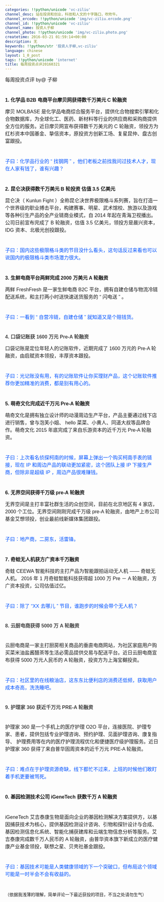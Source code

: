 ```yaml
---
categories: !!python/unicode 'vc-ziliu'
channel_desc: 站在投资和创业，科技和人文的十字路口，吹吹牛。
channel_ercode: !!python/unicode 'img/vc-ziliu.ercode.png'
channel_id: !!python/unicode 'vc-ziliu'
channel_name: 投资人子柳
channel_photo: !!python/unicode 'img/vc-ziliu.photo.png'
createtime: 2016-03-21 01:59:14+00:00
description: 无
keywords: !!python/str '投资人子柳,vc-ziliu'
language: chinese
layout: 1_0_post
tags: !!python/unicode 'internet'
title: 每周投资点评20160321
---
```

<div class="rich_media_content" id="js_content">
<p style="">
<span style="font-size: 16px;">
          每周投资点评
          <span style="line-height: normal; font-family: Helvetica;">
           by@
          </span>
          子柳
         </span>
</p>
<p style="font-size: 12px; line-height: normal; font-family: Helvetica; color: rgb(69, 69, 69); min-height: 14px;">
<br/>
</p>
<p style="">
<span style="font-size: 16px;">
<span style="font-size: 16px; line-height: normal; font-family: Helvetica;">
<strong>
            1.
           </strong>
</span>
<span style="">
<strong>
            化学品
           </strong>
</span>
<span style="font-size: 16px; line-height: normal; font-family: Helvetica;">
<strong>
            B2B
           </strong>
</span>
<span style="">
<strong>
            电商平台摩贝网获得数千万美元
           </strong>
</span>
<span style="font-size: 16px; line-height: normal; font-family: Helvetica;">
<strong>
            C
           </strong>
</span>
<span style="">
<strong>
            轮融资
           </strong>
</span>
</span>
</p>
<p style="">
<span style="font-size: 16px;">
          摩贝
          <span style="font-size: 16px; line-height: normal; font-family: Helvetica;">
           MOLBASE
          </span>
          是化学品电商综合服务平台，提供化合物搜索引擎和化合物数据库，为全球化工、医药、新材料等行业的供应商和采购商提供全方位的服务。近日摩贝网宣布获得数千万美元的
          <span style="font-size: 16px; line-height: normal; font-family: Helvetica;">
           C
          </span>
          轮融资，领投方为红杉资本中国基金、挚信资本，原投资方创新工场、复星昆仲、盘古创富跟投。
         </span>
</p>
<p style="font-size: 12px; line-height: normal; font-family: Helvetica; color: rgb(69, 69, 69); min-height: 14px;">
<br/>
</p>
<p style="">
<span style="font-size: 16px; color: rgb(0, 82, 255);">
          子曰：化学品行业的
          <span style="font-size: 16px; line-height: normal; font-family: Helvetica;">
           “
          </span>
          找钢网
          <span style="font-size: 16px; line-height: normal; font-family: Helvetica;">
           ”
          </span>
          ，他们老板之前找我问过技术人才，现在人家有钱了，谁有兴趣？
         </span>
</p>
<p style="font-size: 12px; line-height: normal; font-family: Helvetica; color: rgb(69, 69, 69); min-height: 14px;">
<br/>
</p>
<p style="">
<span style="font-size: 16px;">
<span style="font-size: 16px; line-height: normal; font-family: Helvetica;">
<strong>
            2.
           </strong>
</span>
<strong>
           昆仑决获得数千万美元
          </strong>
<span style="font-size: 16px; line-height: normal; font-family: Helvetica;">
<strong>
            B
           </strong>
</span>
<strong>
           轮投资
          </strong>
<span style="font-size: 16px; line-height: normal; font-family: Helvetica;">
<strong>
</strong>
</span>
<strong>
           估值
          </strong>
<span style="font-size: 16px; line-height: normal; font-family: Helvetica;">
<strong>
            3.5
           </strong>
</span>
<strong>
           亿美元
          </strong>
</span>
</p>
<p style="">
<span style="font-size: 16px;">
          昆仑决（
          <span style="font-size: 16px; line-height: normal; font-family: Helvetica;">
           Kunlun Fight
          </span>
          ）全称昆仑决世界极限格斗系列赛，旨在打造一个世界级的职业搏击平台，构建赛事、明星、武术馆校、旅游以及游戏等各种衍生产品的全产业链商业模式，自
          <span style="font-size: 16px; line-height: normal; font-family: Helvetica;">
           2014
          </span>
          年起在青海卫视播出。公司日前宣布完成了
          <span style="font-size: 16px; line-height: normal; font-family: Helvetica;">
           B
          </span>
          轮融资，估值
          <span style="font-size: 16px; line-height: normal; font-family: Helvetica;">
           3.5
          </span>
          亿美元，领投方是晨兴资本，
          <span style="font-size: 16px; line-height: normal; font-family: Helvetica;">
           IDG
          </span>
          资本、北极光创投跟投。
         </span>
</p>
<p style="font-size: 12px; line-height: normal; font-family: Helvetica; color: rgb(69, 69, 69); min-height: 14px;">
<br/>
</p>
<p style="">
<span style="font-size: 16px; color: rgb(0, 82, 255);">
          子曰：国内这些极限格斗类的节目没什么看头，这句话反过来看也可以说国内的极限格斗类市场潜力很大。
         </span>
</p>
<p style="font-size: 12px; line-height: normal; font-family: Helvetica; color: rgb(69, 69, 69); min-height: 14px;">
<br/>
</p>
<p style="">
<span style="font-size: 16px;">
<span style="font-size: 16px; line-height: normal; font-family: Helvetica;">
<strong>
            3.
           </strong>
</span>
<strong>
           生鲜电商平台两鲜完成
          </strong>
<span style="font-size: 16px; line-height: normal; font-family: Helvetica;">
<strong>
            2000
           </strong>
</span>
<strong>
           万美元
          </strong>
<span style="font-size: 16px; line-height: normal; font-family: Helvetica;">
<strong>
            A
           </strong>
</span>
<strong>
           轮融资
          </strong>
</span>
</p>
<p style="">
<span style="font-size: 16px;">
          两鲜
          <span style="font-size: 16px; line-height: normal; font-family: Helvetica;">
           FreshFresh
          </span>
          是一家生鲜电商
          <span style="font-size: 16px; line-height: normal; font-family: Helvetica;">
           B2C
          </span>
          平台，拥有自建仓储与物流冷链配送系统，和主打两小时送快速送货服务的
          <span style="font-size: 16px; line-height: normal; font-family: Helvetica;">
           “
          </span>
          闪电送
          <span style="font-size: 16px; line-height: normal; font-family: Helvetica;">
           ”
          </span>
          。
         </span>
</p>
<p style="font-size: 12px; line-height: normal; font-family: Helvetica; color: rgb(69, 69, 69); min-height: 14px;">
<br/>
</p>
<p style="">
<span style="font-size: 16px; color: rgb(0, 82, 255);">
          子曰：一看到
          <span style="font-size: 16px; line-height: normal; font-family: Helvetica;">
           “
          </span>
          自营冷链，自建仓储
          <span style="font-size: 16px; line-height: normal; font-family: Helvetica;">
           ”
          </span>
          就知道又是个赔钱货。
         </span>
</p>
<p style="font-size: 12px; line-height: normal; font-family: Helvetica; color: rgb(69, 69, 69); min-height: 14px;">
<br/>
</p>
<p style="font-size: 12px; line-height: normal; font-family: Helvetica; color: rgb(69, 69, 69);">
<span style="font-size: 16px;">
<strong>
           4.
          </strong>
<span style="">
<strong>
            口袋记账获
           </strong>
</span>
<strong>
           1600
          </strong>
<span style="">
<strong>
            万元
           </strong>
</span>
<strong>
           Pre-A
          </strong>
<span style="">
<strong>
            轮融资
           </strong>
</span>
</span>
</p>
<p style="">
<span style="font-size: 16px;">
          口袋记账是定位年轻人的记账软件，近期完成了
          <span style="font-size: 16px; line-height: normal; font-family: Helvetica;">
           1600
          </span>
          万元的
          <span style="font-size: 16px; line-height: normal; font-family: Helvetica;">
           Pre-A
          </span>
          轮融资，由启赋资本领投，丰厚资本跟投。
         </span>
</p>
<p style="font-size: 12px; line-height: normal; font-family: Helvetica; color: rgb(69, 69, 69); min-height: 14px;">
<br/>
</p>
<p style="">
<span style="font-size: 16px; color: rgb(0, 82, 255);">
          子曰：光记账没有用，有的记账软件让你买理财产品，这个记账软件推荐你更加精准的消费，都是别有用心的。
         </span>
</p>
<p style="font-size: 12px; line-height: normal; font-family: Helvetica; color: rgb(69, 69, 69); min-height: 14px;">
<br/>
</p>
<p style="">
<span style="font-size: 16px;">
<span style="font-size: 16px; line-height: normal; font-family: Helvetica;">
<strong>
            5.
           </strong>
</span>
<strong>
           萌奇文化完成近千万元
          </strong>
<span style="font-size: 16px; line-height: normal; font-family: Helvetica;">
<strong>
            Pre-A
           </strong>
</span>
<strong>
           轮融资
          </strong>
</span>
</p>
<p style="">
<span style="font-size: 16px;">
          萌奇文化是拥有独立设计师的动漫周边生产平台，产品主要通过线下店进行销售，曾与泡芙小姐、
          <span style="font-size: 16px; line-height: normal; font-family: Helvetica;">
           hello
          </span>
          菜菜、小黄人、同道大叔等品牌合作。萌奇文化
          <span style="font-size: 16px; line-height: normal; font-family: Helvetica;">
           2015
          </span>
          年底完成了来自乐游资本的近千万元
          <span style="font-size: 16px; line-height: normal; font-family: Helvetica;">
           Pre-A
          </span>
          轮融资。
         </span>
</p>
<p style="font-size: 12px; line-height: normal; font-family: Helvetica; color: rgb(69, 69, 69); min-height: 14px;">
<br/>
</p>
<p style="">
<span style="font-size: 16px; color: rgb(0, 82, 255);">
          子曰：上次看名侦探柯南的时候，屏幕上弹出一个购买柯南手表的链接，现在
          <span style="font-size: 16px; line-height: normal; font-family: Helvetica;">
           IP
          </span>
          和周边产品的联动更加紧密，这个团队上接
          <span style="font-size: 16px; line-height: normal; font-family: Helvetica;">
           IP
          </span>
          下接生产商，但除非是超级
          <span style="font-size: 16px; line-height: normal; font-family: Helvetica;">
           IP
          </span>
          ，周边产品很难赚钱。
         </span>
</p>
<p style="font-size: 12px; line-height: normal; font-family: Helvetica; color: rgb(69, 69, 69); min-height: 14px;">
<br/>
</p>
<p style="">
<span style="font-size: 16px;">
<span style="font-size: 16px; line-height: normal; font-family: Helvetica;">
<strong>
            6.
           </strong>
</span>
<strong>
           无界空间获得千万级
          </strong>
<span style="font-size: 16px; line-height: normal; font-family: Helvetica;">
<strong>
            pre-A
           </strong>
</span>
<strong>
           轮融资
          </strong>
</span>
</p>
<p style="">
<span style="font-size: 16px;">
          无界空间是主打丰富社群生活的众创空间，目前在北京地区有
          <span style="font-size: 16px; line-height: normal; font-family: Helvetica;">
           4
          </span>
          家店，
          <span style="font-size: 16px; line-height: normal; font-family: Helvetica;">
           2000
          </span>
          个工位。无界空间刚刚完成千万级
          <span style="font-size: 16px; line-height: normal; font-family: Helvetica;">
           pre-A
          </span>
          轮融资，由地产上市公司基金艾想领投，创业最前线新媒体集团跟投。
         </span>
</p>
<p style="font-size: 12px; line-height: normal; font-family: Helvetica; color: rgb(69, 69, 69); min-height: 14px;">
<br/>
</p>
<p style="">
<span style="font-size: 16px; color: rgb(0, 82, 255);">
          子曰：地产商，二房东，活雷锋。
         </span>
</p>
<p style="font-size: 12px; line-height: normal; font-family: Helvetica; color: rgb(69, 69, 69); min-height: 14px;">
<br/>
</p>
<p style="">
<span style="font-size: 16px;">
<span style="font-size: 16px; line-height: normal; font-family: Helvetica;">
<strong>
            7.
           </strong>
</span>
<span style="">
<strong>
            奇蛙无人机获方广资本千万融资
           </strong>
</span>
</span>
</p>
<p style="">
<span style="font-size: 16px;">
          奇蛙
          <span style="font-size: 16px; line-height: normal; font-family: Helvetica;">
           CEEWA
          </span>
          智能科技的主打产品为智能跟拍运动无人机
          <span style="font-size: 16px; line-height: normal; font-family: Helvetica;">
           ——
          </span>
          奇蛙无人机。
          <span style="font-size: 16px; line-height: normal; font-family: Helvetica;">
           2016
          </span>
          年
          <span style="font-size: 16px; line-height: normal; font-family: Helvetica;">
           1
          </span>
          月奇蛙智能科技获得超
          <span style="font-size: 16px; line-height: normal; font-family: Helvetica;">
           1000
          </span>
          万
          <span style="font-size: 16px; line-height: normal; font-family: Helvetica;">
           Pre
          </span>
          －
          <span style="font-size: 16px; line-height: normal; font-family: Helvetica;">
           A
          </span>
          轮融资，方广资本投资，公司估值过亿。
         </span>
</p>
<p style="font-size: 12px; line-height: normal; font-family: Helvetica; color: rgb(69, 69, 69); min-height: 14px;">
<br/>
</p>
<p style="">
<span style="font-size: 16px; color: rgb(0, 82, 255);">
          子曰：除了
          <span style="font-size: 16px; line-height: normal; font-family: Helvetica;">
           “XX
          </span>
          去哪儿
          <span style="font-size: 16px; line-height: normal; font-family: Helvetica;">
           ”
          </span>
          节目，谁跑步的时候会带个无人机？
         </span>
</p>
<p style="font-size: 12px; line-height: normal; font-family: Helvetica; color: rgb(69, 69, 69); min-height: 14px;">
<br/>
</p>
<p style="font-size: 12px; line-height: normal; font-family: Helvetica; color: rgb(69, 69, 69);">
<span style="font-size: 16px;">
<strong>
           8.
          </strong>
<span style="">
<strong>
            云厨电商获得
           </strong>
</span>
<strong>
           5000
          </strong>
<span style="">
<strong>
            万
           </strong>
</span>
<strong>
           A
          </strong>
<span style="">
<strong>
            轮融资
           </strong>
</span>
<strong>
<span class="Apple-tab-span" style="font-size: 16px; white-space: pre;">
</span>
</strong>
</span>
</p>
<p style="font-size: 12px; line-height: normal; font-family: Helvetica; color: rgb(69, 69, 69); min-height: 14px;">
<br/>
</p>
<p style="">
<span style="font-size: 16px;">
          云厨电商是一家主打厨房相关商品的垂直电商网站，为社区家庭用户购买菜米油盐酱醋茶等生活必需品提供交易与配送平台。近日云厨电商宣布获得
          <span style="font-size: 16px; line-height: normal; font-family: Helvetica;">
           5000
          </span>
          万元人民币的
          <span style="font-size: 16px; line-height: normal; font-family: Helvetica;">
           A
          </span>
          轮融资，投资方为上海宝樾投资。
         </span>
</p>
<p style="font-size: 12px; line-height: normal; font-family: Helvetica; color: rgb(69, 69, 69); min-height: 14px;">
<br/>
</p>
<p style="">
<span style="font-size: 16px; color: rgb(0, 82, 255);">
          子曰：社区里的在线粮油店，这东东比便利店的消费还低频，获取用户成本奇高，洗洗睡吧。
         </span>
</p>
<p style="font-size: 12px; line-height: normal; font-family: Helvetica; color: rgb(69, 69, 69); min-height: 14px;">
<br/>
</p>
<p style="font-size: 12px; line-height: normal; font-family: Helvetica; color: rgb(69, 69, 69);">
<span style="font-size: 16px;">
<strong>
           9.
          </strong>
<span style="">
<strong>
            护理家
           </strong>
</span>
<strong>
           360
          </strong>
<span style="">
<strong>
            获近千万元
           </strong>
</span>
<strong>
           PRE-A
          </strong>
<span style="">
<strong>
            轮融资
           </strong>
</span>
<strong>
<span class="Apple-tab-span" style="font-size: 16px; white-space: pre;">
</span>
</strong>
</span>
</p>
<p style="font-size: 12px; line-height: normal; font-family: Helvetica; color: rgb(69, 69, 69); min-height: 14px;">
<br/>
</p>
<p style="">
<span style="font-size: 16px;">
          护理家
          <span style="font-size: 16px; line-height: normal; font-family: Helvetica;">
           360
          </span>
          是一个手机上的医疗护理
          <span style="font-size: 16px; line-height: normal; font-family: Helvetica;">
           O2O
          </span>
          平台，连接医院、护理专家、患者，提供包括专业护理咨询、预约护理、见面护理咨询、康复指导、
          <span style="font-size: 16px; line-height: normal; font-family: Helvetica;">
</span>
          护理费用等在内的医疗护理流程优化和便捷医疗级护理服务。近日护理家
          <span style="font-size: 16px; line-height: normal; font-family: Helvetica;">
           360
          </span>
          获得了来自普华固周资本的近千万元
          <span style="font-size: 16px; line-height: normal; font-family: Helvetica;">
           PRE-A
          </span>
          轮融资。
          <span style="font-size: 16px; line-height: normal; font-family: Helvetica; white-space: pre;">
</span>
</span>
</p>
<p style="font-size: 12px; line-height: normal; font-family: Helvetica; color: rgb(69, 69, 69); min-height: 14px;">
<br/>
</p>
<p style="">
<span style="font-size: 16px; color: rgb(0, 82, 255);">
          子曰：难点在于护理资源奇缺，线下都忙不过来，上班的时候他们敢盯着手机更要被骂死。
         </span>
</p>
<p style="font-size: 12px; line-height: normal; font-family: Helvetica; color: rgb(69, 69, 69); min-height: 14px;">
<br/>
</p>
<p style="">
<span style="font-size: 16px;">
<span style="font-size: 16px; line-height: normal; font-family: Helvetica;">
<strong>
            0.
           </strong>
</span>
<strong>
           基因检测技术公司
          </strong>
<span style="font-size: 16px; line-height: normal; font-family: Helvetica;">
<strong>
            iGeneTech
           </strong>
</span>
<strong>
           获数千万
          </strong>
<span style="font-size: 16px; line-height: normal; font-family: Helvetica;">
<strong>
            A
           </strong>
</span>
<strong>
           轮融资
          </strong>
</span>
</p>
<p style="font-size: 12px; line-height: normal; font-family: Helvetica; color: rgb(69, 69, 69); min-height: 14px;">
<br/>
</p>
<p style="">
<span style="font-size: 16px;">
<span style="font-size: 16px; line-height: normal; font-family: Helvetica;">
           iGeneTech
          </span>
          艾吉泰康生物是面向企业的基因检测解决方案提供方，以基因捕获技术为核心，提供基因检测设计咨询、引物和探针设计与合成、基因检测信息化系统、智能化捕获建库和云端生物信息分析等服务。艾吉泰康完成数千万人民币的
          <span style="font-size: 16px; line-height: normal; font-family: Helvetica;">
           A
          </span>
          轮融资，由普华资本旗下新成立的医疗健康产业基金领投，联想之星、贝壳社基金跟投。
          <span style="font-size: 16px; line-height: normal; font-family: Helvetica;">
</span>
</span>
</p>
<p style="font-size: 12px; line-height: normal; font-family: Helvetica; color: rgb(69, 69, 69); min-height: 14px;">
<br/>
</p>
<p style="">
<span style="font-size: 16px; color: rgb(0, 82, 255);">
          子曰：基因技术可能是人类健康领域的下一个突破口，但布局这个领域可能是一时半会不会有收益的。
         </span>
</p>
<p>
<br/>
</p>
<p>
         （依据我浅薄的理解，简单评论一下最近获投的项目，不当之处请勿生气）
        </p>
</div>